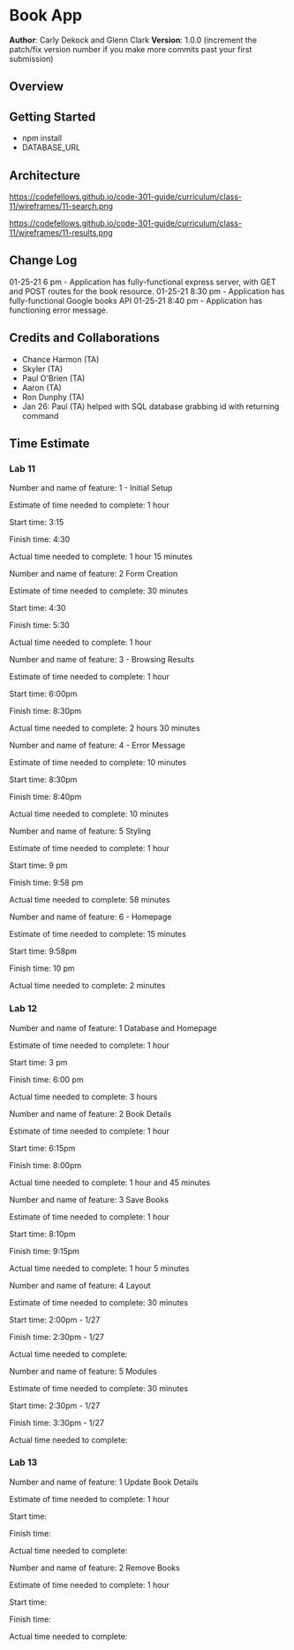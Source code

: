 # Book App

**Author**: Carly Dekock and Glenn Clark
**Version**: 1.0.0 (increment the patch/fix version number if you make more commits past your first submission)


## Overview
<!-- Provide a high level overview of what this application is and why you are building it, beyond the fact that it's an assignment for a Code 301 class. (i.e. What's your problem domain?) -->

## Getting Started
- npm install
- DATABASE_URL

## Architecture
<!-- Provide a detailed description of the application design. What technologies (languages, libraries, etc) you're using, and any other relevant design information. -->
https://codefellows.github.io/code-301-guide/curriculum/class-11/wireframes/11-search.png

https://codefellows.github.io/code-301-guide/curriculum/class-11/wireframes/11-results.png

## Change Log

01-25-21 6 pm - Application has fully-functional express server, with GET and POST routes for the book resource.
01-25-21 8:30 pm - Application has fully-functional Google books API
01-25-21 8:40 pm - Application has functioning error message.

<!-- Use this area to document the iterative changes made to your application as each feature is successfully implemented. Use time stamps. Here's an examples:

01-01-2001 4:59pm - Application now has a fully-functional express server, with GET and POST routes for the book resource.

## Credits and Collaborations
<!-- Give credit (and a link) to other people or resources that helped you build this application. -->

## Credits and Collaborations
- Chance Harmon (TA)
- Skyler (TA)
- Paul O'Brien (TA)
- Aaron (TA)
- Ron Dunphy (TA)
- Jan 26: Paul (TA) helped with SQL database grabbing id with returning command

## Time Estimate
### Lab 11
Number and name of feature: 1 - Initial Setup

Estimate of time needed to complete: 1 hour

Start time: 3:15

Finish time: 4:30

Actual time needed to complete: 1 hour 15 minutes

Number and name of feature: 2 Form Creation

Estimate of time needed to complete: 30 minutes

Start time: 4:30

Finish time: 5:30

Actual time needed to complete: 1 hour

Number and name of feature: 3 - Browsing Results

Estimate of time needed to complete: 1 hour

Start time: 6:00pm

Finish time: 8:30pm

Actual time needed to complete: 2 hours 30 minutes

Number and name of feature: 4 - Error Message

Estimate of time needed to complete: 10 minutes

Start time: 8:30pm

Finish time: 8:40pm

Actual time needed to complete: 10 minutes

Number and name of feature: 5 Styling

Estimate of time needed to complete: 1 hour

Start time: 9 pm

Finish time: 9:58 pm

Actual time needed to complete: 58 minutes

Number and name of feature: 6 - Homepage

Estimate of time needed to complete: 15 minutes

Start time: 9:58pm

Finish time: 10 pm

Actual time needed to complete: 2 minutes

### Lab 12

Number and name of feature: 1 Database and Homepage

Estimate of time needed to complete: 1 hour

Start time: 3 pm

Finish time: 6:00 pm

Actual time needed to complete: 3 hours

Number and name of feature: 2 Book Details

Estimate of time needed to complete: 1 hour

Start time: 6:15pm

Finish time: 8:00pm

Actual time needed to complete: 1 hour and 45 minutes

Number and name of feature: 3 Save Books

Estimate of time needed to complete: 1 hour

Start time: 8:10pm

Finish time: 9:15pm

Actual time needed to complete: 1 hour 5 minutes

Number and name of feature: 4 Layout

Estimate of time needed to complete: 30 minutes

Start time: 2:00pm - 1/27

Finish time: 2:30pm - 1/27

Actual time needed to complete:

Number and name of feature: 5 Modules

Estimate of time needed to complete: 30 minutes

Start time: 2:30pm - 1/27

Finish time: 3:30pm - 1/27

Actual time needed to complete:

### Lab 13

Number and name of feature: 1 Update Book Details

Estimate of time needed to complete: 1 hour

Start time: 

Finish time: 

Actual time needed to complete: 

Number and name of feature: 2 Remove Books

Estimate of time needed to complete: 1 hour

Start time: 

Finish time: 

Actual time needed to complete: